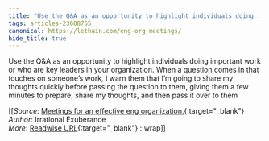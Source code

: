 ```yaml
---
title: "Use the Q&A as an opportunity to highlight individuals doing ..."
tags: articles-23608765
canonical: https://lethain.com/eng-org-meetings/
hide_title: true
---
```


Use the Q&A as an opportunity to highlight individuals doing important work or who are key leaders in your organization. When a question comes in that touches on someone’s work, I warn them that I’m going to share my thoughts quickly before passing the question to them, giving them a few minutes to prepare, share my thoughts, and then pass it over to them


[[_Source_: [Meetings for an effective eng organization.](https://lethain.com/eng-org-meetings/){:target="_blank"}<br>
_Author_: Irrational Exuberance<br>
_More_: [Readwise URL](https://readwise.io/open/462391604){:target="_blank"}
::wrap]]